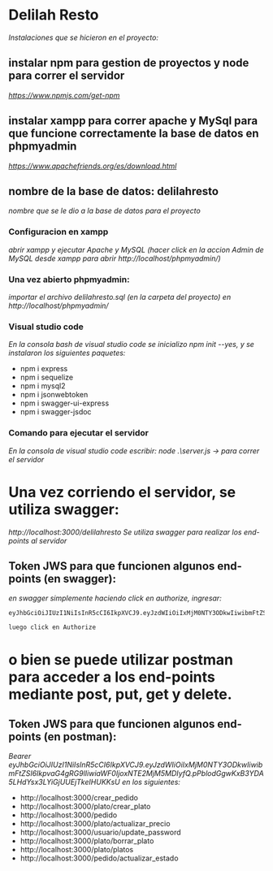 # Delilah Resto
_Instalaciones que se hicieron en el proyecto:_
## instalar npm para gestion de proyectos y node para correr el servidor
_https://www.npmjs.com/get-npm_

## instalar xampp para correr apache y MySql para que funcione correctamente la base de datos en phpmyadmin
_https://www.apachefriends.org/es/download.html_

## nombre de la base de datos: delilahresto
_nombre que se le dio a la base de datos para el proyecto_

### Configuracion en xampp
_abrir xampp y ejecutar Apache y MySQL (hacer click en la accion Admin de MySQL desde xampp para abrir http://localhost/phpmyadmin/)_


### Una vez abierto phpmyadmin:
_importar el archivo delilahresto.sql (en la carpeta del proyecto) en http://localhost/phpmyadmin/_

### Visual studio code
_En la consola bash de visual studio code se inicializo npm init --yes, y se instalaron los siguientes paquetes:_
* npm i express
* npm i sequelize
* npm i mysql2
* npm i jsonwebtoken
* npm i swagger-ui-express
* npm i swagger-jsdoc

### Comando para ejecutar el servidor
_En la consola de visual studio code escribir: node .\server.js           -> para correr el servidor_

# Una vez corriendo el servidor, se utiliza swagger: 
_http://localhost:3000/delilahresto_
_Se utiliza swagger para realizar los end-points al servidor_

## Token JWS para que funcionen algunos end-points (en swagger):
_en swagger simplemente haciendo click en authorize, ingresar:_ 
```
eyJhbGciOiJIUzI1NiIsInR5cCI6IkpXVCJ9.eyJzdWIiOiIxMjM0NTY3ODkwIiwibmFtZSI6IkpvaG4gRG9lIiwiaWF0IjoxNTE2MjM5MDIyfQ.pPblodGgwKxB3YDA5LHdYsx3LYiGjUUEjTkeIHUKKsU
```
```
luego click en Authorize
```

# o bien se puede utilizar postman para acceder a los end-points mediante post, put, get y delete.

## Token JWS para que funcionen algunos end-points (en postman):
_Bearer eyJhbGciOiJIUzI1NiIsInR5cCI6IkpXVCJ9.eyJzdWIiOiIxMjM0NTY3ODkwIiwibmFtZSI6IkpvaG4gRG9lIiwiaWF0IjoxNTE2MjM5MDIyfQ.pPblodGgwKxB3YDA5LHdYsx3LYiGjUUEjTkeIHUKKsU en los siguientes:_
* http://localhost:3000/crear_pedido
* http://localhost:3000/plato/crear_plato
* http://localhost:3000/pedido
* http://localhost:3000/plato/actualizar_precio
* http://localhost:3000/usuario/update_password
* http://localhost:3000/plato/borrar_plato
* http://localhost:3000/plato/platos
* http://localhost:3000/pedido/actualizar_estado
